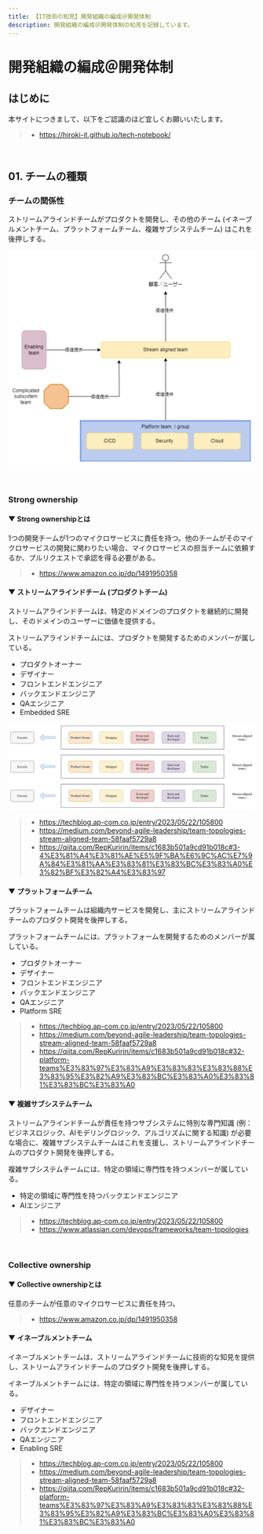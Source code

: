 ```yaml
---
title: 【IT技術の知見】開発組織の編成＠開発体制
description: 開発組織の編成＠開発体制の知見を記録しています。
---
```


# 開発組織の編成＠開発体制

## はじめに

本サイトにつきまして、以下をご認識のほど宜しくお願いいたします。

> - https://hiroki-it.github.io/tech-notebook/

<br>

## 01. チームの種類

### チームの関係性

ストリームアラインドチームがプロダクトを開発し、その他のチーム (イネーブルメントチーム、プラットフォームチーム、複雑サブシステムチーム) はこれを後押しする。

![organization_team-topology](https://raw.githubusercontent.com/hiroki-it/tech-notebook-images/master/images/organization_team-topology.png)

<br>

### Strong ownership

#### ▼ Strong ownershipとは

1つの開発チームが1つのマイクロサービスに責任を持つ。他のチームがそのマイクロサービスの開発に関わりたい場合、マイクロサービスの担当チームに依頼するか、プルリクエストで承認を得る必要がある。

> - https://www.amazon.co.jp/dp/1491950358

#### ▼ ストリームアラインドチーム (プロダクトチーム)

ストリームアラインドチームは、特定のドメインのプロダクトを継続的に開発し、そのドメインのユーザーに価値を提供する。

ストリームアラインドチームには、プロダクトを開発するためのメンバーが属している。

- プロダクトオーナー
- デザイナー
- フロントエンドエンジニア
- バックエンドエンジニア
- QAエンジニア
- Embedded SRE

![organization_team-topology_stream-aligned-team](https://raw.githubusercontent.com/hiroki-it/tech-notebook-images/master/images/organization_team-topology_stream-aligned-team.png)

> - https://techblog.ap-com.co.jp/entry/2023/05/22/105800
> - https://medium.com/beyond-agile-leadership/team-topologies-stream-aligned-team-58faaf5729a8
> - https://qiita.com/RepKuririn/items/c1683b501a9cd91b018c#3-4%E3%81%A4%E3%81%AE%E5%9F%BA%E6%9C%AC%E7%9A%84%E3%81%AA%E3%83%81%E3%83%BC%E3%83%A0%E3%82%BF%E3%82%A4%E3%83%97

#### ▼ プラットフォームチーム

プラットフォームチームは組織内サービスを開発し、主にストリームアラインドチームのプロダクト開発を後押しする。

プラットフォームチームには、プラットフォームを開発するためのメンバーが属している。

- プロダクトオーナー
- デザイナー
- フロントエンドエンジニア
- バックエンドエンジニア
- QAエンジニア
- Platform SRE

> - https://techblog.ap-com.co.jp/entry/2023/05/22/105800
> - https://medium.com/beyond-agile-leadership/team-topologies-stream-aligned-team-58faaf5729a8
> - https://qiita.com/RepKuririn/items/c1683b501a9cd91b018c#32-platform-teams%E3%83%97%E3%83%A9%E3%83%83%E3%83%88%E3%83%95%E3%82%A9%E3%83%BC%E3%83%A0%E3%83%81%E3%83%BC%E3%83%A0

#### ▼ 複雑サブシステムチーム

ストリームアラインドチームが責任を持つサブシステムに特別な専門知識 (例：ビジネスロジック、AIモデリングロジック、アルゴリズムに関する知識) が必要な場合に、複雑サブシステムチームはこれを支援し、ストリームアラインドチームのプロダクト開発を後押しする。

複雑サブシステムチームには、特定の領域に専門性を持つメンバーが属している。

- 特定の領域に専門性を持つバックエンドエンジニア
- AIエンジニア

> - https://techblog.ap-com.co.jp/entry/2023/05/22/105800
> - https://www.atlassian.com/devops/frameworks/team-topologies

<br>

### Collective ownership

#### ▼ Collective ownershipとは

任意のチームが任意のマイクロサービスに責任を持つ。

> - https://www.amazon.co.jp/dp/1491950358

#### ▼ イネーブルメントチーム

イネーブルメントチームは、ストリームアラインドチームに技術的な知見を提供し、ストリームアラインドチームのプロダクト開発を後押しする。

イネーブルメントチームには、特定の領域に専門性を持つメンバーが属している。

- デザイナー
- フロントエンドエンジニア
- バックエンドエンジニア
- QAエンジニア
- Enabling SRE

> - https://techblog.ap-com.co.jp/entry/2023/05/22/105800
> - https://medium.com/beyond-agile-leadership/team-topologies-stream-aligned-team-58faaf5729a8
> - https://qiita.com/RepKuririn/items/c1683b501a9cd91b018c#32-platform-teams%E3%83%97%E3%83%A9%E3%83%83%E3%83%88%E3%83%95%E3%82%A9%E3%83%BC%E3%83%A0%E3%83%81%E3%83%BC%E3%83%A0

<br>

